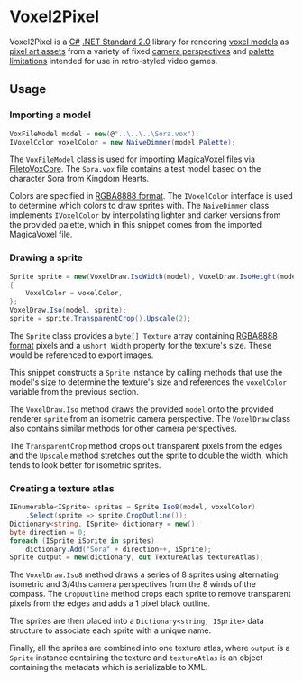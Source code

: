 # Voxel2Pixel
Voxel2Pixel is a [C#](https://dotnet.microsoft.com/en-us/languages/csharp) [.NET Standard 2.0](https://learn.microsoft.com/en-us/dotnet/standard/net-standard) library for rendering [voxel models](https://www.megavoxels.com/learn/what-is-a-voxel/) as [pixel art assets](https://2dwillneverdie.com/intro/) from a variety of fixed [camera perspectives](https://opengameart.org/content/chapter-3-perspectives) and [palette limitations](https://lospec.com/palette-list) intended for use in retro-styled video games.
## Usage
### Importing a model
```csharp
VoxFileModel model = new(@"..\..\..\Sora.vox");
IVoxelColor voxelColor = new NaiveDimmer(model.Palette);
```
The `VoxFileModel` class is used for importing [MagicaVoxel](https://ephtracy.github.io/) files via [FiletoVoxCore](https://github.com/Zarbuz/FileToVoxCore). The `Sora.vox` file contains a test model based on the character Sora from Kingdom Hearts.

Colors are specified in [RGBA8888 format](https://en.wikipedia.org/wiki/RGBA_color_model#RGBA8888). The `IVoxelColor` interface is used to determine which colors to draw sprites with. The `NaiveDimmer` class implements `IVoxelColor` by interpolating lighter and darker versions from the provided palette, which in this snippet comes from the imported MagicaVoxel file.
### Drawing a sprite
```csharp
Sprite sprite = new(VoxelDraw.IsoWidth(model), VoxelDraw.IsoHeight(model))
{
	VoxelColor = voxelColor,
};
VoxelDraw.Iso(model, sprite);
sprite = sprite.TransparentCrop().Upscale(2);
```
The `Sprite` class provides a `byte[] Texture` array containing [RGBA8888 format](https://en.wikipedia.org/wiki/RGBA_color_model#RGBA8888) pixels and a `ushort Width` property for the texture's size. These would be referenced to export images.

This snippet constructs a `Sprite` instance by calling methods that use the model's size to determine the texture's size and references the `voxelColor` variable from the previous section.

The `VoxelDraw.Iso` method draws the provided `model` onto the provided renderer `sprite` from an isometric camera perspective. The `VoxelDraw` class also contains similar methods for other camera perspectives.

The `TransparentCrop` method crops out transparent pixels from the edges and the `Upscale` method stretches out the sprite to double the width, which tends to look better for isometric sprites.
### Creating a texture atlas
```csharp
IEnumerable<ISprite> sprites = Sprite.Iso8(model, voxelColor)
	.Select(sprite => sprite.CropOutline());
Dictionary<string, ISprite> dictionary = new();
byte direction = 0;
foreach (ISprite iSprite in sprites)
	dictionary.Add("Sora" + direction++, iSprite);
Sprite output = new(dictionary, out TextureAtlas textureAtlas);
```
The `VoxelDraw.Iso8` method draws a series of 8 sprites using alternating isometric and 3/4ths camera perspectives from the 8 winds of the compass. The `CropOutline` method crops each sprite to remove transparent pixels from the edges and adds a 1 pixel black outline.

The sprites are then placed into a `Dictionary<string, ISprite>` data structure to associate each sprite with a unique name.

Finally, all the sprites are combined into one texture atlas, where `output` is a `Sprite` instance containing the texture and `textureAtlas` is an object containing the metadata which is serializable to XML.
